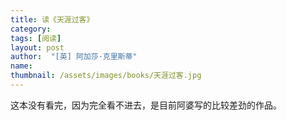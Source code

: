 ```yaml
---
title: 读《天涯过客》 
category:  
tags: [阅读]  
layout: post  
author:  "[英] 阿加莎·克里斯蒂"
name: 
thumbnail: /assets/images/books/天涯过客.jpg
---
```


这本没有看完，因为完全看不进去，是目前阿婆写的比较差劲的作品。